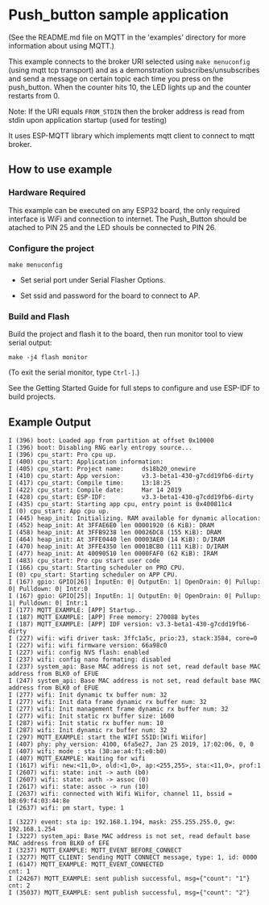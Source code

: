# Push_button  sample application
(See the README.md file on MQTT in the 'examples' directory for more information about using MQTT.)

This example connects to the broker URI selected using `make menuconfig` (using mqtt tcp transport)  and as a demonstration subscribes/unsubscribes and send a message on certain topic each time you press on the push_button. When the counter hits 10,  the LED lights up and the counter restarts from 0.

Note: If the URI equals `FROM_STDIN` then the broker address is read from stdin upon application startup (used for testing)

It uses ESP-MQTT library which implements mqtt client to connect to mqtt broker.

## How to use example

### Hardware Required

This example can be executed on any ESP32 board, the only required interface is WiFi and connection to internet.
The Push_Button should be atached to PIN 25 and the LED shouls be connected to PIN 26.

### Configure the project

```
make menuconfig
```

* Set serial port under Serial Flasher Options.

* Set ssid and password for the board to connect to AP.

### Build and Flash

Build the project and flash it to the board, then run monitor tool to view serial output:

```
make -j4 flash monitor
```

(To exit the serial monitor, type ``Ctrl-]``.)

See the Getting Started Guide for full steps to configure and use ESP-IDF to build projects.

## Example Output

````
I (396) boot: Loaded app from partition at offset 0x10000
I (396) boot: Disabling RNG early entropy source...
I (396) cpu_start: Pro cpu up.
I (400) cpu_start: Application information:
I (405) cpu_start: Project name:     ds18b20_onewire
I (410) cpu_start: App version:      v3.3-beta1-430-g7cdd19fb6-dirty
I (417) cpu_start: Compile time:     13:18:25
I (422) cpu_start: Compile date:     Mar 14 2019
I (428) cpu_start: ESP-IDF:          v3.3-beta1-430-g7cdd19fb6-dirty
I (435) cpu_start: Starting app cpu, entry point is 0x400811c4
I (0) cpu_start: App cpu up.
I (445) heap_init: Initializing. RAM available for dynamic allocation:
I (452) heap_init: At 3FFAE6E0 len 00001920 (6 KiB): DRAM
I (458) heap_init: At 3FFB9238 len 00026DC8 (155 KiB): DRAM
I (464) heap_init: At 3FFE0440 len 00003AE0 (14 KiB): D/IRAM
I (470) heap_init: At 3FFE4350 len 0001BCB0 (111 KiB): D/IRAM
I (477) heap_init: At 40090510 len 0000FAF0 (62 KiB): IRAM
I (483) cpu_start: Pro cpu start user code
I (166) cpu_start: Starting scheduler on PRO CPU.
I (0) cpu_start: Starting scheduler on APP CPU.
I (167) gpio: GPIO[26]| InputEn: 0| OutputEn: 1| OpenDrain: 0| Pullup: 0| Pulldown: 0| Intr:0
I (167) gpio: GPIO[25]| InputEn: 1| OutputEn: 0| OpenDrain: 0| Pullup: 1| Pulldown: 0| Intr:1
I (177) MQTT_EXAMPLE: [APP] Startup..
I (187) MQTT_EXAMPLE: [APP] Free memory: 270088 bytes
I (187) MQTT_EXAMPLE: [APP] IDF version: v3.3-beta1-430-g7cdd19fb6-dirty
I (227) wifi: wifi driver task: 3ffc1a5c, prio:23, stack:3584, core=0
I (227) wifi: wifi firmware version: 66a98c0
I (227) wifi: config NVS flash: enabled
I (237) wifi: config nano formating: disabled
I (237) system_api: Base MAC address is not set, read default base MAC address from BLK0 of EFUE
I (247) system_api: Base MAC address is not set, read default base MAC address from BLK0 of EFUE
I (277) wifi: Init dynamic tx buffer num: 32
I (277) wifi: Init data frame dynamic rx buffer num: 32
I (277) wifi: Init management frame dynamic rx buffer num: 32
I (277) wifi: Init static rx buffer size: 1600
I (287) wifi: Init static rx buffer num: 10
I (287) wifi: Init dynamic rx buffer num: 32
I (297) MQTT_EXAMPLE: start the WIFI SSID:[Wifi Wiifor]
I (407) phy: phy_version: 4100, 6fa5e27, Jan 25 2019, 17:02:06, 0, 0
I (407) wifi: mode : sta (30:ae:a4:f1:e0:b0)
I (407) MQTT_EXAMPLE: Waiting for wifi
I (1617) wifi: new:<11,0>, old:<1,0>, ap:<255,255>, sta:<11,0>, prof:1
I (2607) wifi: state: init -> auth (b0)
I (2607) wifi: state: auth -> assoc (0)
I (2617) wifi: state: assoc -> run (10)
I (2637) wifi: connected with Wifi Wiifor, channel 11, bssid = b8:69:f4:03:44:8e
I (2637) wifi: pm start, type: 1

I (3227) event: sta ip: 192.168.1.194, mask: 255.255.255.0, gw: 192.168.1.254
I (3227) system_api: Base MAC address is not set, read default base MAC address from BLK0 of EFE
I (3237) MQTT_EXAMPLE: MQTT_EVENT_BEFORE_CONNECT
I (3277) MQTT_CLIENT: Sending MQTT CONNECT message, type: 1, id: 0000
I (6147) MQTT_EXAMPLE: MQTT_EVENT_CONNECTED
cnt: 1
I (24267) MQTT_EXAMPLE: sent publish successful, msg={"count": "1"}
cnt: 2
I (35037) MQTT_EXAMPLE: sent publish successful, msg={"count": "2"}
````
